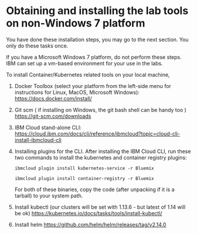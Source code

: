 # Obtaining and installing the lab tools on non-Windows 7 platform

You have done these installation steps, you may go to the next section. You only do these tasks once.

If you have a Microsoft Windows 7 platform, do not perform these steps. IBM can set up a vm-based environment for your use in the labs.

To install Container/Kubernetes related tools on your local machine, 

1. Docker Toolbox (select your platform from the left-side menu for instructions for Linux, MacOS, Microsoft Windows): https://docs.docker.com/install/
2. Git scm ( if installing on Windows, the git bash shell can be handy too ) https://git-scm.com/downloads
3. IBM Cloud stand-alone CLI: https://cloud.ibm.com/docs/cli/reference/ibmcloud?topic=cloud-cli-install-ibmcloud-cli
4. Installing plugins for the CLI. After installing the IBM Cloud CLI, run these two commands to install the kubernetes and container registry plugins:
    ```
    ibmcloud plugin install kubernetes-service -r Bluemix    
    
    ibmcloud plugin install container-registry -r Bluemix
    ```

    For both of these binaries, copy the code (after unpacking if it is a tarball) to your system path.

5. Install kubectl (our clusters will be set with 1.13.6 - but latest of 1.14 will be ok) https://kubernetes.io/docs/tasks/tools/install-kubectl/
6. Install helm https://github.com/helm/helm/releases/tag/v2.14.0



